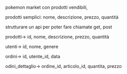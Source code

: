 pokemon market con prodotti vendibili,

prodotti semplici: nome, descrizione, prezzo, quantità

strutturare un api per poter fare chiamate get, post 




prodotti-> id, nome, descrizione, prezzo, quantità

utenti-> id, nome, genere

ordini-> id, utente_id, data

odini_dettaglio-> ordine_id, articolo_id, quantita, prezzo 

